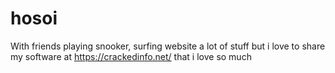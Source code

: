 # hosoi
With friends playing snooker, surfing website a lot of stuff but i love to share my software at https://crackedinfo.net/ that i love so much
